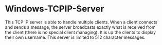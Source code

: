 # Windows-TCPIP-Server
This TCP IP server is able to handle multiple clients. When a client connects and sends a message, the server broadcasts exactly what is received from the client (there is no special client managing). It is up the clients to display their own username. This server is limited to 512 character messages. 
